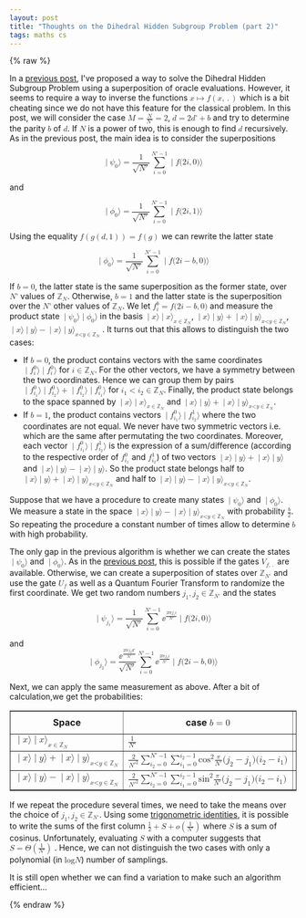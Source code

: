 ```yaml
---
layout: post
title: "Thoughts on the Dihedral Hidden Subgroup Problem (part 2)"
tags: maths cs
---
```


{% raw %}

  
<p>In a <a href="/thoughts-on-the-dihedral-hidden-subgroup-problem.html">previous post</a>, I've proposed a way to solve the Dihedral Hidden Subgroup Problem using a superposition of oracle evaluations. However, it seems to require a way to inverse the functions <math xmlns="http://www.w3.org/1998/Math/MathML"> <mrow> <mi>x</mi> <mo>↦</mo> <mrow> <mi>f</mi> <mrow> <mo>(</mo> <mrow> <mi>x</mi> <mo>,</mo> <mo>.</mo> </mrow> <mo>)</mo> </mrow> </mrow> </mrow> </math> which is a bit cheating since we do not have this feature for the classical problem. In this post, we will consider the case <math xmlns="http://www.w3.org/1998/Math/MathML"> <mi>M</mi> <mo>=</mo> <mfrac> <mi>N</mi> <mrow> <mi>N</mi> <mo>'</mo> </mrow> </mfrac> <mo>=</mo> <mn>2</mn> </math>, <math xmlns="http://www.w3.org/1998/Math/MathML"> <mi>d</mi> <mo>=</mo> <mn>2</mn> <mrow> <mi>d</mi> <mo>'</mo> </mrow> <mo>+</mo> <mi>b</mi> </math> and try to determine the parity <math xmlns="http://www.w3.org/1998/Math/MathML"> <mi>b</mi> </math> of <math xmlns="http://www.w3.org/1998/Math/MathML"> <mi>d</mi> </math>. If <math xmlns="http://www.w3.org/1998/Math/MathML"> <mi>N</mi> </math> is a power of two, this is enough to find <math xmlns="http://www.w3.org/1998/Math/MathML"> <mi>d</mi> </math> recursively. As in the previous post, the main idea is to consider the superpositions</p>

<p><math display="block" xmlns="http://www.w3.org/1998/Math/MathML"> <mrow> <mo stretchy="false">∣</mo> <mrow> <msub> <mi>ψ</mi> <mn>0</mn> </msub> </mrow> <mo stretchy="false">⟩</mo> </mrow> <mo>=</mo> <mrow> <mfrac> <mn>1</mn> <msqrt> <mrow> <mi>N</mi> <mo>′</mo> </mrow> </msqrt> </mfrac> <munderover> <mo lspace="thinmathspace" rspace="thinmathspace">∑</mo> <mrow> <mi>i</mi> <mo>=</mo> <mn>0</mn> </mrow> <mrow> <mrow> <mi>N</mi> <mo>′</mo> </mrow> <mo>−</mo> <mn>1</mn> </mrow> </munderover> <mrow> <mo stretchy="false">∣</mo> <mrow> <mi>f</mi> <mo stretchy="false">(</mo> <mrow> <mn>2</mn> <mi>i</mi> </mrow> <mo>,</mo> <mn>0</mn> <mo stretchy="false">)</mo> </mrow> <mo stretchy="false">⟩</mo> </mrow> </mrow> </math></p>

<p>and</p>

<p><math display="block" xmlns="http://www.w3.org/1998/Math/MathML"> <mrow> <mo stretchy="false">∣</mo> <mrow> <msub> <mi>ϕ</mi> <mn>0</mn> </msub> </mrow> <mo stretchy="false">⟩</mo> </mrow> <mo>=</mo> <mrow> <mfrac> <mn>1</mn> <msqrt> <mrow> <mi>N</mi> <mo>′</mo> </mrow> </msqrt> </mfrac> <munderover> <mo lspace="thinmathspace" rspace="thinmathspace">∑</mo> <mrow> <mi>i</mi> <mo>=</mo> <mn>0</mn> </mrow> <mrow> <mrow> <mi>N</mi> <mo>′</mo> </mrow> <mo>−</mo> <mn>1</mn> </mrow> </munderover> <mrow> <mo stretchy="false">∣</mo> <mrow> <mi>f</mi> <mo stretchy="false">(</mo> <mrow> <mn>2</mn> <mi>i</mi> </mrow> <mo>,</mo> <mn>1</mn> <mo stretchy="false">)</mo> </mrow> <mo stretchy="false">⟩</mo> </mrow> </mrow> </math></p>

<p>Using the equality <math xmlns="http://www.w3.org/1998/Math/MathML"> <mi>f</mi> <mrow> <mo>(</mo> <mi>g</mi> <mrow> <mo>(</mo> <mrow> <mi>d</mi> <mo>,</mo> <mn>1</mn> </mrow> <mo>)</mo> </mrow> <mo>)</mo> </mrow> <mo>=</mo> <mi>f</mi> <mrow> <mo>(</mo> <mi>g</mi> <mo>)</mo> </mrow> </math> we can rewrite the latter state</p>

<p><math display="block" xmlns="http://www.w3.org/1998/Math/MathML"> <mrow> <mo stretchy="false">∣</mo> <mrow> <msub> <mi>ϕ</mi> <mn>0</mn> </msub> </mrow> <mo stretchy="false">⟩</mo> </mrow> <mo>=</mo> <mrow> <mfrac> <mn>1</mn> <msqrt> <mrow> <mi>N</mi> <mo>′</mo> </mrow> </msqrt> </mfrac> <munderover> <mo lspace="thinmathspace" rspace="thinmathspace">∑</mo> <mrow> <mi>i</mi> <mo>=</mo> <mn>0</mn> </mrow> <mrow> <mrow> <mi>N</mi> <mo>′</mo> </mrow> <mo>−</mo> <mn>1</mn> </mrow> </munderover> <mrow> <mo stretchy="false">∣</mo> <mrow> <mi>f</mi> <mo stretchy="false">(</mo> <mrow> <mrow> <mn>2</mn> <mi>i</mi> </mrow> <mo>−</mo> <mi>b</mi> </mrow> <mo>,</mo> <mn>0</mn> <mo stretchy="false">)</mo> </mrow> <mo stretchy="false">⟩</mo> </mrow> </mrow> </math></p>

<p>If <math xmlns="http://www.w3.org/1998/Math/MathML"> <mi>b</mi> <mo>=</mo> <mn>0</mn> </math>, the latter state is the same superposition as the former state, over <math xmlns="http://www.w3.org/1998/Math/MathML"> <mrow> <mi>N</mi> <mo>'</mo> </mrow> </math> values of <math xmlns="http://www.w3.org/1998/Math/MathML"> <msub> <mi>ℤ</mi> <mi>N</mi> </msub> </math>. Otherwise, <math xmlns="http://www.w3.org/1998/Math/MathML"> <mi>b</mi> <mo>=</mo> <mn>1</mn> </math> and the latter state is the superposition over the <math xmlns="http://www.w3.org/1998/Math/MathML"> <mrow> <mi>N</mi> <mo>'</mo> </mrow> </math> other values of <math xmlns="http://www.w3.org/1998/Math/MathML"> <msub> <mi>ℤ</mi> <mi>N</mi> </msub> </math>. We let <math xmlns="http://www.w3.org/1998/Math/MathML"> <msubsup> <mi>f</mi> <mi>i</mi> <mi>b</mi> </msubsup> <mo>=</mo> <mrow> <mi>f</mi> <mo stretchy="false">(</mo> <mrow> <mrow> <mn>2</mn> <mi>i</mi> </mrow> <mo>−</mo> <mi>b</mi> </mrow> <mo>,</mo> <mn>0</mn> <mo stretchy="false">)</mo> </mrow> </math> and measure the product state <math xmlns="http://www.w3.org/1998/Math/MathML"> <mrow> <mo stretchy="false">∣</mo> <mrow> <msub> <mi>ψ</mi> <mn>0</mn> </msub> </mrow> <mo stretchy="false">⟩</mo> </mrow> <mrow> <mo stretchy="false">∣</mo> <mrow> <msub> <mi>ϕ</mi> <mn>0</mn> </msub> </mrow> <mo stretchy="false">⟩</mo> </mrow> </math> in the basis <math display="inline" xmlns="http://www.w3.org/1998/Math/MathML"> <msub> <mrow> <mrow> <mo stretchy="false">∣</mo> <mi>x</mi> <mo stretchy="false">⟩</mo> </mrow> <mrow> <mo stretchy="false">∣</mo> <mi>x</mi> <mo stretchy="false">⟩</mo> </mrow> </mrow> <mrow> <mi>x</mi> <mo>∈</mo> <msub> <mi>ℤ</mi> <mi>N</mi> </msub> </mrow> </msub> </math>, <math display="inline" xmlns="http://www.w3.org/1998/Math/MathML"> <msub> <mrow> <mrow> <mo stretchy="false">∣</mo> <mi>x</mi> <mo stretchy="false">⟩</mo> </mrow> <mrow> <mo stretchy="false">∣</mo> <mi>y</mi> <mo stretchy="false">⟩</mo> </mrow> <mo>+</mo> <mrow> <mo stretchy="false">∣</mo> <mi>x</mi> <mo stretchy="false">⟩</mo> </mrow> <mrow> <mo stretchy="false">∣</mo> <mi>y</mi> <mo stretchy="false">⟩</mo> </mrow> </mrow> <mrow> <mi>x</mi> <mi>&lt;</mi> <mi>y</mi> <mo>∈</mo> <msub> <mi>ℤ</mi> <mi>N</mi> </msub> </mrow> </msub> </math>, <math display="inline" xmlns="http://www.w3.org/1998/Math/MathML"> <msub> <mrow> <mrow> <mo stretchy="false">∣</mo> <mi>x</mi> <mo stretchy="false">⟩</mo> </mrow> <mrow> <mo stretchy="false">∣</mo> <mi>y</mi> <mo stretchy="false">⟩</mo> </mrow> <mo>−</mo> <mrow> <mo stretchy="false">∣</mo> <mi>x</mi> <mo stretchy="false">⟩</mo> </mrow> <mrow> <mo stretchy="false">∣</mo> <mi>y</mi> <mo stretchy="false">⟩</mo> </mrow> </mrow> <mrow> <mi>x</mi> <mi>&lt;</mi> <mi>y</mi> <mo>∈</mo> <msub> <mi>ℤ</mi> <mi>N</mi> </msub> </mrow> </msub> </math> . It turns out that this allows to distinguish the two cases:</p>

<ul>
	<li>If <math xmlns="http://www.w3.org/1998/Math/MathML"> <mi>b</mi> <mo>=</mo> <mn>0</mn> </math>, the product contains vectors with the same coordinates <math xmlns="http://www.w3.org/1998/Math/MathML"> <mrow> <mrow> <mo stretchy="false">∣</mo> <msubsup> <mi>f</mi> <mi>i</mi> <mn>0</mn> </msubsup> <mo stretchy="false">⟩</mo> </mrow> <mrow> <mo stretchy="false">∣</mo> <msubsup> <mi>f</mi> <mi>i</mi> <mn>0</mn> </msubsup> <mo stretchy="false">⟩</mo> </mrow> </mrow> </math> for <math xmlns="http://www.w3.org/1998/Math/MathML"> <mrow> <mi>i</mi> <mo>∈</mo> <msub> <mi>ℤ</mi> <mi>N</mi> </msub> </mrow> </math>. For the other vectors, we have a symmetry between the two coordinates. Hence we can group them by pairs <math xmlns="http://www.w3.org/1998/Math/MathML"> <mrow> <mrow> <mo stretchy="false">∣</mo> <msubsup> <mi>f</mi> <msub> <mi>i</mi> <mn>1</mn> </msub> <mn>0</mn> </msubsup> <mo stretchy="false">⟩</mo> </mrow> <mrow> <mo stretchy="false">∣</mo> <msubsup> <mi>f</mi> <msub> <mi>i</mi> <mn>2</mn> </msub> <mn>0</mn> </msubsup> <mo stretchy="false">⟩</mo> </mrow> </mrow> <mo>+</mo> <mrow> <mrow> <mo stretchy="false">∣</mo> <msubsup> <mi>f</mi> <msub> <mi>i</mi> <mn>2</mn> </msub> <mn>0</mn> </msubsup> <mo stretchy="false">⟩</mo> </mrow> <mrow> <mo stretchy="false">∣</mo> <msubsup> <mi>f</mi> <msub> <mi>i</mi> <mn>1</mn> </msub> <mn>0</mn> </msubsup> <mo stretchy="false">⟩</mo> </mrow> </mrow> </math> for <math xmlns="http://www.w3.org/1998/Math/MathML"> <msub> <mi>i</mi> <mn>1</mn> </msub> <mo>&lt;</mo> <msub> <mi>i</mi> <mn>2</mn> </msub> <mo>∈</mo> <msub> <mi>ℤ</mi> <mi>N</mi> </msub> </math>. Finally, the product state belongs to the space spanned by <math display="inline" xmlns="http://www.w3.org/1998/Math/MathML"> <msub> <mrow> <mrow> <mo stretchy="false">∣</mo> <mi>x</mi> <mo stretchy="false">⟩</mo> </mrow> <mrow> <mo stretchy="false">∣</mo> <mi>x</mi> <mo stretchy="false">⟩</mo> </mrow> </mrow> <mrow> <mi>x</mi> <mo>∈</mo> <msub> <mi>ℤ</mi> <mi>N</mi> </msub> </mrow> </msub> </math> and <math display="inline" xmlns="http://www.w3.org/1998/Math/MathML"> <msub> <mrow> <mrow> <mo stretchy="false">∣</mo> <mi>x</mi> <mo stretchy="false">⟩</mo> </mrow> <mrow> <mo stretchy="false">∣</mo> <mi>y</mi> <mo stretchy="false">⟩</mo> </mrow> <mo>+</mo> <mrow> <mo stretchy="false">∣</mo> <mi>x</mi> <mo stretchy="false">⟩</mo> </mrow> <mrow> <mo stretchy="false">∣</mo> <mi>y</mi> <mo stretchy="false">⟩</mo> </mrow> </mrow> <mrow> <mi>x</mi> <mi>&lt;</mi> <mi>y</mi> <mo>∈</mo> <msub> <mi>ℤ</mi> <mi>N</mi> </msub> </mrow> </msub> </math>.</li>
	<li>If <math xmlns="http://www.w3.org/1998/Math/MathML"> <mi>b</mi> <mo>=</mo> <mn>1</mn> </math>, the product contains vectors <math xmlns="http://www.w3.org/1998/Math/MathML"> <mrow> <mrow> <mo stretchy="false">∣</mo> <msubsup> <mi>f</mi> <msub> <mi>i</mi> <mn>1</mn> </msub> <mn>0</mn> </msubsup> <mo stretchy="false">⟩</mo> </mrow> <mrow> <mo stretchy="false">∣</mo> <msubsup> <mi>f</mi> <msub> <mi>i</mi> <mn>2</mn> </msub> <mn>1</mn> </msubsup> <mo stretchy="false">⟩</mo> </mrow> </mrow> </math> where the two coordinates are not equal. We never have two symmetric vectors i.e. which are the same after permutating the two coordinates. Moreover, each vector <math xmlns="http://www.w3.org/1998/Math/MathML"> <mrow> <mrow> <mo stretchy="false">∣</mo> <msubsup> <mi>f</mi> <msub> <mi>i</mi> <mn>1</mn> </msub> <mn>0</mn> </msubsup> <mo stretchy="false">⟩</mo> </mrow> <mrow> <mo stretchy="false">∣</mo> <msubsup> <mi>f</mi> <msub> <mi>i</mi> <mn>2</mn> </msub> <mn>1</mn> </msubsup> <mo stretchy="false">⟩</mo> </mrow> </mrow> </math> is the expression of a sum/difference (according to the respective order of <math xmlns="http://www.w3.org/1998/Math/MathML"> <msubsup> <mi>f</mi> <msub> <mi>i</mi> <mn>1</mn> </msub> <mn>0</mn> </msubsup> </math> and <math xmlns="http://www.w3.org/1998/Math/MathML"> <msubsup> <mi>f</mi> <msub> <mi>i</mi> <mn>2</mn> </msub> <mn>1</mn> </msubsup> </math>) of two vectors <math xmlns="http://www.w3.org/1998/Math/MathML"> <mrow> <mrow> <mo stretchy="false">∣</mo> <mi>x</mi> <mo stretchy="false">⟩</mo> </mrow> <mrow> <mo stretchy="false">∣</mo> <mi>y</mi> <mo stretchy="false">⟩</mo> </mrow> <mo>+</mo> <mrow> <mo stretchy="false">∣</mo> <mi>x</mi> <mo stretchy="false">⟩</mo> </mrow> <mrow> <mo stretchy="false">∣</mo> <mi>y</mi> <mo stretchy="false">⟩</mo> </mrow> </mrow> </math> and <math xmlns="http://www.w3.org/1998/Math/MathML"> <mrow> <mrow> <mo stretchy="false">∣</mo> <mi>x</mi> <mo stretchy="false">⟩</mo> </mrow> <mrow> <mo stretchy="false">∣</mo> <mi>y</mi> <mo stretchy="false">⟩</mo> </mrow> <mo>−</mo> <mrow> <mo stretchy="false">∣</mo> <mi>x</mi> <mo stretchy="false">⟩</mo> </mrow> <mrow> <mo stretchy="false">∣</mo> <mi>y</mi> <mo stretchy="false">⟩</mo> </mrow> </mrow> </math>. So the product state belongs half to <math display="inline" xmlns="http://www.w3.org/1998/Math/MathML"> <msub> <mrow> <mrow> <mo stretchy="false">∣</mo> <mi>x</mi> <mo stretchy="false">⟩</mo> </mrow> <mrow> <mo stretchy="false">∣</mo> <mi>y</mi> <mo stretchy="false">⟩</mo> </mrow> <mo>+</mo> <mrow> <mo stretchy="false">∣</mo> <mi>x</mi> <mo stretchy="false">⟩</mo> </mrow> <mrow> <mo stretchy="false">∣</mo> <mi>y</mi> <mo stretchy="false">⟩</mo> </mrow> </mrow> <mrow> <mi>x</mi> <mi>&lt;</mi> <mi>y</mi> <mo>∈</mo> <msub> <mi>ℤ</mi> <mi>N</mi> </msub> </mrow> </msub> </math> and half to <math display="inline" xmlns="http://www.w3.org/1998/Math/MathML"> <msub> <mrow> <mrow> <mo stretchy="false">∣</mo> <mi>x</mi> <mo stretchy="false">⟩</mo> </mrow> <mrow> <mo stretchy="false">∣</mo> <mi>y</mi> <mo stretchy="false">⟩</mo> </mrow> <mo>−</mo> <mrow> <mo stretchy="false">∣</mo> <mi>x</mi> <mo stretchy="false">⟩</mo> </mrow> <mrow> <mo stretchy="false">∣</mo> <mi>y</mi> <mo stretchy="false">⟩</mo> </mrow> </mrow> <mrow> <mi>x</mi> <mi>&lt;</mi> <mi>y</mi> <mo>∈</mo> <msub> <mi>ℤ</mi> <mi>N</mi> </msub> </mrow> </msub> </math>.</li>
</ul>

<p>Suppose that we have a procedure to create many states <math xmlns="http://www.w3.org/1998/Math/MathML"> <mrow> <mo stretchy="false">∣</mo> <mrow> <msub> <mi>ψ</mi> <mn>0</mn> </msub> </mrow> <mo stretchy="false">⟩</mo> </mrow> </math> and <math xmlns="http://www.w3.org/1998/Math/MathML"> <mrow> <mo stretchy="false">∣</mo> <mrow> <msub> <mi>ϕ</mi> <mn>0</mn> </msub> </mrow> <mo stretchy="false">⟩</mo> </mrow> </math>. We measure a state in the space <math display="inline" xmlns="http://www.w3.org/1998/Math/MathML"> <msub> <mrow> <mrow> <mo stretchy="false">∣</mo> <mi>x</mi> <mo stretchy="false">⟩</mo> </mrow> <mrow> <mo stretchy="false">∣</mo> <mi>y</mi> <mo stretchy="false">⟩</mo> </mrow> <mo>−</mo> <mrow> <mo stretchy="false">∣</mo> <mi>x</mi> <mo stretchy="false">⟩</mo> </mrow> <mrow> <mo stretchy="false">∣</mo> <mi>y</mi> <mo stretchy="false">⟩</mo> </mrow> </mrow> <mrow> <mi>x</mi> <mi>&lt;</mi> <mi>y</mi> <mo>∈</mo> <msub> <mi>ℤ</mi> <mi>N</mi> </msub> </mrow> </msub> </math> with probability <math xmlns="http://www.w3.org/1998/Math/MathML"> <mfrac> <mi>b</mi> <mn>2</mn> </mfrac> </math>. So repeating the procedure a constant number of times allow to determine <math xmlns="http://www.w3.org/1998/Math/MathML"> <mi>b</mi> </math> with high probability.</p>

<p>The only gap in the previous algorithm is whether we can create the states <math xmlns="http://www.w3.org/1998/Math/MathML"> <mrow> <mo stretchy="false">∣</mo> <mrow> <msub> <mi>ψ</mi> <mn>0</mn> </msub> </mrow> <mo stretchy="false">⟩</mo> </mrow> </math> and <math xmlns="http://www.w3.org/1998/Math/MathML"> <mrow> <mo stretchy="false">∣</mo> <mrow> <msub> <mi>ϕ</mi> <mn>0</mn> </msub> </mrow> <mo stretchy="false">⟩</mo> </mrow> </math>. As in the <a href="/thoughts-on-the-dihedral-hidden-subgroup-problem.html">previous post</a>, this is possible if the gates <math xmlns="http://www.w3.org/1998/Math/MathML"> <msub> <mi>V</mi> <mrow> <mi>f</mi> <mo>,</mo> <mo>.</mo> </mrow> </msub> </math> are available. Otherwise, we can create a superposition of states over <math xmlns="http://www.w3.org/1998/Math/MathML"> <msub> <mi>ℤ</mi> <mrow> <mi>N</mi> <mo>'</mo> </mrow> </msub> </math> and use the gate <math xmlns="http://www.w3.org/1998/Math/MathML"> <msub> <mi>U</mi> <mi>f</mi> </msub> </math> as well as a Quantum Fourier Transform to randomize the first coordinate. We get two random numbers <math xmlns="http://www.w3.org/1998/Math/MathML"> <mrow> <msub> <mi>j</mi> <mn>1</mn> </msub> <mo>,</mo> <msub> <mi>j</mi> <mn>2</mn> </msub> <mo>∈</mo> <msub> <mi>ℤ</mi> <mrow> <mi>N</mi> <mo>'</mo> </mrow> </msub> </mrow> </math> and the states</p>

<p><math display="block" xmlns="http://www.w3.org/1998/Math/MathML"> <mrow> <mo stretchy="false">∣</mo> <mrow> <msub> <mi>ψ</mi> <mrow> <msub> <mi>j</mi> <mn>1</mn> </msub> </mrow> </msub> </mrow> <mo stretchy="false">⟩</mo> </mrow> <mo>=</mo> <mrow> <mfrac> <mn>1</mn> <msqrt> <mrow> <mi>N</mi> <mo>′</mo> </mrow> </msqrt> </mfrac> <munderover> <mo lspace="thinmathspace" rspace="thinmathspace">∑</mo> <mrow> <mi>i</mi> <mo>=</mo> <mn>0</mn> </mrow> <mrow> <mrow> <mi>N</mi> <mo>′</mo> </mrow> <mo>−</mo> <mn>1</mn> </mrow> </munderover> <mrow> <msup> <mi>ⅇ</mi> <mfrac> <mrow> <mn>2</mn> <mi>ⅈ</mi> <mi>π</mi> <msub> <mi>j</mi> <mn>1</mn> </msub> <mi>i</mi> </mrow> <mrow> <mi>N</mi> <mo>′</mo> </mrow> </mfrac> </msup> <mrow> <mo stretchy="false">∣</mo> <mrow> <mi>f</mi> <mo stretchy="false">(</mo> <mrow> <mn>2</mn> <mi>i</mi> </mrow> <mo>,</mo> <mn>0</mn> <mo stretchy="false">)</mo> </mrow> <mo stretchy="false">⟩</mo> </mrow> </mrow> </mrow> </math></p>

<p>and<math display="block" xmlns="http://www.w3.org/1998/Math/MathML"> <mrow> <mo stretchy="false">∣</mo> <mrow> <msub> <mi>ϕ</mi> <mrow> <msub> <mi>j</mi> <mn>2</mn> </msub> </mrow> </msub> </mrow> <mo stretchy="false">⟩</mo> </mrow> <mo>=</mo> <mrow> <mfrac> <mrow> <msup> <mi>ⅇ</mi> <mfrac> <mrow> <mn>2</mn> <mi>ⅈ</mi> <mi>π</mi> <msub> <mi>j</mi> <mn>2</mn> </msub> <mrow> <mi>d</mi> <mo>′</mo> </mrow> </mrow> <mrow> <mi>N</mi> <mo>′</mo> </mrow> </mfrac> </msup> </mrow> <msqrt> <mrow> <mi>N</mi> <mo>′</mo> </mrow> </msqrt> </mfrac> <munderover> <mo lspace="thinmathspace" rspace="thinmathspace">∑</mo> <mrow> <mi>i</mi> <mo>=</mo> <mn>0</mn> </mrow> <mrow> <mrow> <mi>N</mi> <mo>′</mo> </mrow> <mo>−</mo> <mn>1</mn> </mrow> </munderover> <mrow> <msup> <mi>ⅇ</mi> <mfrac> <mrow> <mn>2</mn> <mi>ⅈ</mi> <mi>π</mi> <msub> <mi>j</mi> <mn>2</mn> </msub> <mi>i</mi> </mrow> <mrow> <mi>N</mi> <mo>′</mo> </mrow> </mfrac> </msup> <mrow> <mo stretchy="false">∣</mo> <mrow> <mi>f</mi> <mo stretchy="false">(</mo> <mrow> <mn>2</mn> <mi>i</mi><mo>−</mo><mi>b</mi> </mrow> <mo>,</mo> <mn>0</mn> <mo stretchy="false">)</mo> </mrow> <mo stretchy="false">⟩</mo> </mrow> </mrow> </mrow> </math></p>

<p>Next, we can apply the same measurement as above. After a bit of calculation,we get the probabilities:</p>

<table border="1" style="width: 100%">
	<colgroup>
		<col />
		<col />
		<col />
	</colgroup>
	<tbody>
		<tr>
			<th>Space</th>
			<th>case <math xmlns="http://www.w3.org/1998/Math/MathML"> <mi>b</mi> <mo>=</mo> <mn>0</mn> </math></th>
			<th>case <math xmlns="http://www.w3.org/1998/Math/MathML"> <mi>b</mi> <mo>=</mo> <mn>1</mn> </math></th>
		</tr>
		<tr>
			<td><math display="inline" xmlns="http://www.w3.org/1998/Math/MathML"> <msub> <mrow> <mrow> <mo stretchy="false">∣</mo> <mi>x</mi> <mo stretchy="false">⟩</mo> </mrow> <mrow> <mo stretchy="false">∣</mo> <mi>x</mi> <mo stretchy="false">⟩</mo> </mrow> </mrow> <mrow> <mi>x</mi> <mo>∈</mo> <msub> <mi>ℤ</mi> <mi>N</mi> </msub> </mrow> </msub> </math></td>
			<td><math xmlns="http://www.w3.org/1998/Math/MathML"> <mfrac> <mn>1</mn> <mrow> <mi>N</mi> <mo>'</mo> </mrow> </mfrac> </math></td>
			<td>0</td>
		</tr>
		<tr>
			<td><math display="inline" xmlns="http://www.w3.org/1998/Math/MathML"> <msub> <mrow> <mrow> <mo stretchy="false">∣</mo> <mi>x</mi> <mo stretchy="false">⟩</mo> </mrow> <mrow> <mo stretchy="false">∣</mo> <mi>y</mi> <mo stretchy="false">⟩</mo> </mrow> <mo>+</mo> <mrow> <mo stretchy="false">∣</mo> <mi>x</mi> <mo stretchy="false">⟩</mo> </mrow> <mrow> <mo stretchy="false">∣</mo> <mi>y</mi> <mo stretchy="false">⟩</mo> </mrow> </mrow> <mrow> <mi>x</mi> <mi>&lt;</mi> <mi>y</mi> <mo>∈</mo> <msub> <mi>ℤ</mi> <mi>N</mi> </msub> </mrow> </msub> </math></td>
			<td><math xmlns="http://www.w3.org/1998/Math/MathML"> <mfrac> <mn>2</mn> <mrow> <msup> <mrow> <mi>N</mi> <mo>′</mo> </mrow> <mn>2</mn> </msup> </mrow> </mfrac> <mrow> <munderover> <mo lspace="thinmathspace" rspace="thinmathspace">∑</mo> <mrow> <msub> <mi>i</mi> <mn>2</mn> </msub> <mo>=</mo> <mn>0</mn> </mrow> <mrow> <mi>N</mi> <mo>′</mo> <mo lspace="verythinmathspace" rspace="0em">−</mo> <mn>1</mn> </mrow> </munderover> <mrow> <munderover> <mo lspace="thinmathspace" rspace="thinmathspace">∑</mo> <mrow> <msub> <mi>i</mi> <mn>1</mn> </msub> <mo>=</mo> <mn>0</mn> </mrow> <mrow> <msub> <mi>i</mi> <mn>2</mn> </msub> <mo>−</mo> <mn>1</mn> </mrow> </munderover> <mrow> <msup> <mi>cos</mi> <mn>2</mn> </msup> <mrow> <mfrac> <mi>π</mi> <mrow> <mi>N</mi> <mo>′</mo> </mrow> </mfrac> <mrow> <mo stretchy="false">(</mo> <msub> <mi>j</mi> <mn>2</mn> </msub> <mo>−</mo> <msub> <mi>j</mi> <mn>1</mn> </msub> <mo stretchy="false">)</mo> </mrow> <mrow> <mo stretchy="false">(</mo> <msub> <mi>i</mi> <mn>2</mn> </msub> <mo>−</mo> <msub> <mi>i</mi> <mn>1</mn> </msub> <mo stretchy="false">)</mo> </mrow> </mrow> </mrow> </mrow> </mrow> </math></td>
			<td><math xmlns="http://www.w3.org/1998/Math/MathML"> <mfrac> <mn>1</mn> <mn>2</mn> </mfrac> </math></td>
		</tr>
		<tr>
			<td><math display="inline" xmlns="http://www.w3.org/1998/Math/MathML"> <msub> <mrow> <mrow> <mo stretchy="false">∣</mo> <mi>x</mi> <mo stretchy="false">⟩</mo> </mrow> <mrow> <mo stretchy="false">∣</mo> <mi>y</mi> <mo stretchy="false">⟩</mo> </mrow> <mo>−</mo> <mrow> <mo stretchy="false">∣</mo> <mi>x</mi> <mo stretchy="false">⟩</mo> </mrow> <mrow> <mo stretchy="false">∣</mo> <mi>y</mi> <mo stretchy="false">⟩</mo> </mrow> </mrow> <mrow> <mi>x</mi> <mi>&lt;</mi> <mi>y</mi> <mo>∈</mo> <msub> <mi>ℤ</mi> <mi>N</mi> </msub> </mrow> </msub> </math></td>
			<td><math xmlns="http://www.w3.org/1998/Math/MathML"> <mfrac> <mn>2</mn> <mrow> <msup> <mrow> <mi>N</mi> <mo>′</mo> </mrow> <mn>2</mn> </msup> </mrow> </mfrac> <mrow> <munderover> <mo lspace="thinmathspace" rspace="thinmathspace">∑</mo> <mrow> <msub> <mi>i</mi> <mn>2</mn> </msub> <mo>=</mo> <mn>0</mn> </mrow> <mrow> <mi>N</mi> <mo>′</mo> <mo lspace="verythinmathspace" rspace="0em">−</mo> <mn>1</mn> </mrow> </munderover> <mrow> <munderover> <mo lspace="thinmathspace" rspace="thinmathspace">∑</mo> <mrow> <msub> <mi>i</mi> <mn>1</mn> </msub> <mo>=</mo> <mn>0</mn> </mrow> <mrow> <msub> <mi>i</mi> <mn>2</mn> </msub> <mo>−</mo> <mn>1</mn> </mrow> </munderover> <mrow> <msup> <mi>sin</mi> <mn>2</mn> </msup> <mrow> <mfrac> <mi>π</mi> <mrow> <mi>N</mi> <mo>′</mo> </mrow> </mfrac> <mrow> <mo stretchy="false">(</mo> <msub> <mi>j</mi> <mn>2</mn> </msub> <mo>−</mo> <msub> <mi>j</mi> <mn>1</mn> </msub> <mo stretchy="false">)</mo> </mrow> <mrow> <mo stretchy="false">(</mo> <msub> <mi>i</mi> <mn>2</mn> </msub> <mo>−</mo> <msub> <mi>i</mi> <mn>1</mn> </msub> <mo stretchy="false">)</mo> </mrow> </mrow> </mrow> </mrow> </mrow> </math></td>
			<td><math xmlns="http://www.w3.org/1998/Math/MathML"> <mfrac> <mn>1</mn> <mn>2</mn> </mfrac> </math></td>
		</tr>
	</tbody>
</table>

<p>If we repeat the procedure several times, we need to take the means over the choice of <math xmlns="http://www.w3.org/1998/Math/MathML"> <mrow xmlns="http://www.w3.org/1998/Math/MathML"> <msub> <mi>j</mi> <mn>1</mn> </msub> <mo>,</mo> <msub> <mi>j</mi> <mn>2</mn> </msub> <mo>∈</mo> <msub> <mi>ℤ</mi> <mrow> <mi>N</mi> <mo>'</mo> </mrow> </msub> </mrow> </math>. Using some <a href="http://en.wikipedia.org/wiki/List_of_trigonometric_identities#Power-reduction_formulas">trigonometric identities</a>, it is possible to write the sums of the first column <math xmlns="http://www.w3.org/1998/Math/MathML"> <mfrac> <mn>1</mn> <mn>2</mn> </mfrac> <mo>+</mo> <mi>S</mi> <mo>+</mo> <mrow> <mi>o</mi> <mrow> <mo>(</mo> <mfrac> <mn>1</mn> <mrow> <mi>N</mi> <mo>'</mo> </mrow> </mfrac> <mo>)</mo> </mrow> </mrow> </math> where <math xmlns="http://www.w3.org/1998/Math/MathML"> <mi>S</mi> </math> is a sum of cosinus. Unfortunately, evaluating <math xmlns="http://www.w3.org/1998/Math/MathML"> <mi>S</mi> </math> with a computer suggests that <math xmlns="http://www.w3.org/1998/Math/MathML"> <mi>S</mi> <mo>=</mo> <mrow> <mi>Θ</mi> <mrow> <mo>(</mo> <mfrac> <mn>1</mn> <mrow> <mi>N</mi> <mo>'</mo> </mrow> </mfrac> <mo>)</mo> </mrow> </mrow> </math> . Hence, we can not distinguish the two cases with only a polynomial (in <math xmlns="http://www.w3.org/1998/Math/MathML"> <mi>log</mi> <mi>N</mi> </math>) number of samplings.</p>

<p>It is still open whether we can find a variation to make such an algorithm efficient...</p>


{% endraw %}
